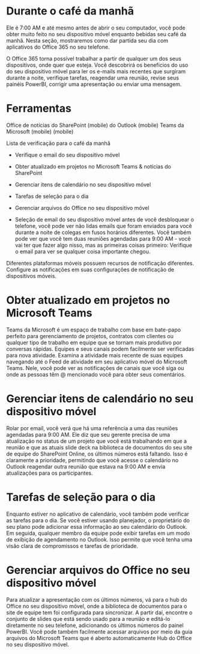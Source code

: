 # <a name="during-morning-coffee"></a>Durante o café da manhã

Ele é 7:00 AM e até mesmo antes de abrir o seu computador, você pode obter muito feito no seu dispositivo móvel enquanto bebidas seu café da manhã. Nesta seção, mostraremos como dar partida seu dia com aplicativos do Office 365 no seu telefone.

O Office 365 torna possível trabalhar a partir de qualquer um dos seus dispositivos, onde quer que esteja. Você descobrirá os benefícios do uso do seu dispositivo móvel para ler os e-mails mais recentes que surgiram durante a noite, verifique tarefas, reagendar uma reunião, revise seus painéis PowerBI, corrigir uma apresentação ou enviar uma mensagem. 

# <a name="tools"></a>Ferramentas
Office de notícias do SharePoint (mobile) do Outlook (mobile) Teams da Microsoft (mobile) (mobile)

Lista de verificação para o café da manhã
* Verifique o email do seu dispositivo móvel
* Obter atualizado em projetos no Microsoft Teams & notícias do SharePoint
* Gerenciar itens de calendário no seu dispositivo móvel
* Tarefas de seleção para o dia
* Gerenciar arquivos do Office no seu dispositivo móvel
 

* Seleção de email do seu dispositivo móvel antes de você desbloquear o telefone, você pode ver não lidas emails que foram enviados para você durante a noite de colegas em fusos horários diferentes. Você também pode ver que você tem duas reuniões agendadas para 9:00 AM - você vai ter que fazer algo nisso, mas as primeiras coisas primeiro: Verifique o email para ver se qualquer coisa importante chegou.

Diferentes plataformas móveis possuem recursos de notificação diferentes. Configure as notificações em suas configurações de notificação de dispositivos móveis. 

# <a name="get-up-to-date-on-projects-in-microsoft-teams"></a>Obter atualizado em projetos no Microsoft Teams
Teams da Microsoft é um espaço de trabalho com base em bate-papo perfeito para gerenciamento de projetos, contratos com clientes ou qualquer tipo de trabalho em equipe que se tornam mais produtivo por conversas rápidas. Equipes e seus canais podem facilmente ser verificadas para nova atividade. Examina a atividade mais recente de suas equipes navegando até o Feed de atividade em seu aplicativo móvel do Microsoft Teams. Nele, você pode ver as notificações de canais que você siga ou onde as pessoas têm @ mencionado você para obter seus comentários.  

# <a name="manage-calendar-items-on-your-mobile-device"></a>Gerenciar itens de calendário no seu dispositivo móvel
Rolar por email, você verá que há uma referência a uma das reuniões agendadas para 9:00 AM. Ele diz que seu gerente precisa de uma atualização no status de um projeto que você está trabalhando em que a reunião e que as atuais slide deck na biblioteca de documentos do seu site de equipe do SharePoint Online, os últimos números está faltando. Isso é claramente a prioridade, permitindo que você acesse o calendário no Outlook reagendar outra reunião que estava na 9:00 AM e envia atualizações para os participantes.

# <a name="check-tasks-for-the-day"></a>Tarefas de seleção para o dia
Enquanto estiver no aplicativo de calendário, você também pode verificar as tarefas para o dia. Se você estiver usando planejador, o proprietário do seu plano pode adicionar essa informação ao seu calendário do Outlook. Em seguida, qualquer membro da equipe pode exibir tarefas em um modo de exibição de agendamento no Outlook. Isso permite que você tenha uma visão clara de compromissos e tarefas de prioridade.  

# <a name="manage-office-files-from-your-mobile-device"></a>Gerenciar arquivos do Office no seu dispositivo móvel
Para atualizar a apresentação com os últimos números, vá para o hub do Office no seu dispositivo móvel, onde a biblioteca de documentos para o site de equipe tem foi configurada para sincronizar. A partir daí, encontre o conjunto de slides que está sendo usado para a reunião e editá-lo diretamente no seu telefone, adicionando os últimos números do painel PowerBI. Você pode também facilmente acessar arquivos por meio da guia arquivos do Microsoft Teams que é aberto automaticamente Hub do Office no seu dispositivo móvel. 
